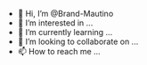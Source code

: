 - 👋 Hi, I’m @Brand-Mautino
- 👀 I’m interested in ...
- 🌱 I’m currently learning ...
- 💞️ I’m looking to collaborate on ...
- 📫 How to reach me ...

<!---
Brand-Mautino/Brand-Mautino is a ✨ special ✨ repository because its `README.md` (this file) appears on your GitHub profile.
You can click the Preview link to take a look at your changes.
--->
